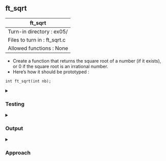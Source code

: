 ## ft_sqrt

|               ft_sqrt        |
|---------------------------------|
| Turn-in directory : ex05/       |
| Files to turn in : ft_sqrt.c |
| Allowed functions : None       |

- Create a function that returns the square root of a number (if it exists), or 0 if the square root is an irrational number.
- Here’s how it should be prototyped :
```
int ft_sqrt(int nb);
```

<details>
<summary><h3>Testing</h3></summary>

<pre><code>#include &ltstdio.h&gt
int	main(void)
{
	int	i;
	int	sq;

	for (i = 1; i < 9; i++)
	{
		sq = i * i;
		printf("sq of %d: %d --> sqrt: %d\n", i, sq, ft_sqrt(sq));
	}
	printf("sqrt of 14: %d\n", ft_sqrt(14));
	printf("sqrt of -2: %d\n", ft_sqrt(-2));
	printf("sqrt of 2147395600: %d\n", ft_sqrt(2147395600));
	printf("sqrt of 2147483647: %d\n", ft_sqrt(2147483647));
	return (0);
}</code></pre>

See [testing file](main.c)

</details>

<details>
<summary><h3>Output</h3></summary>

<pre><code>sq of 1: 1 --> sqrt: 1
sq of 2: 4 --> sqrt: 2
sq of 3: 9 --> sqrt: 3
sq of 4: 16 --> sqrt: 4
sq of 5: 25 --> sqrt: 5
sq of 6: 36 --> sqrt: 6
sq of 7: 49 --> sqrt: 7
sq of 8: 64 --> sqrt: 8
sqrt of 14: 0
sqrt of -2: 0
sqrt of 2147395600: 46340
sqrt of 2147483647: 0</code></pre>

</details>

<details>
<summary><h3>Approach</h3></summary>

This <a href=ft_sqrt.c>approach</a> tests whether <code>nb</code> is a square via a brute-force method: it squares all the numbers starting from 1, comparing the squared number with <code>nb</code> until
- the squared number is the same as <code>nb</code> (in which case <code>nb</code> is a square number) or 
- the squared number is greater than <code>nb</code>.

Note that in the <code>while</code> loop condition (line 18), we use <code>test_sq * test_sq <= nb</code> even though we increment <code>test_sq</code>. When the squared number is the same as <code>nb</code>, we return <code>test_sq</code>. If not, we keep searching. Thereafter, if the squared number eventually exceeds <code>nb</code>, nb is not a square number and <code>0</code> is returned (line 24).

The key thing to note is that <code>test_sq</code> is restricted from exceeding <code>46340</code> in the <code>while</code> loop. The square of <code>46340</code> is the highest square number that can fit within <code>INT_MAX</code> (which is <code>2147483647</code> on my machine). This is required because <code>test_sq * test_sq <= nb</code> is evaluated in <code>int</code>. When <code>test_sq</code> exceeds <code>46340</code>, their square will exceed <code>INT_MAX</code> and cause overflow <i>before</i> this value is compared to <code>nb</code>. The overflow causes the value to be expressed as a negative <code>int</code> value, which is compared to <code>nb</code>, causing the <code>while</code> loop condition to remain true infinitely!

Other ways around this include specifying a 'bigger' data type. The other variables (i.e., <code>test_square</code>) are promoted to <code>long long</code> and then squared. The squared value can be safely expressed as a <code>long long</code>, avoiding issues relating to overflow, before it is compared to <code>square</code>.

<pre><code>long long square
square = nb;
while (test_sq * test_sq <= square)</code></pre>

</details>
